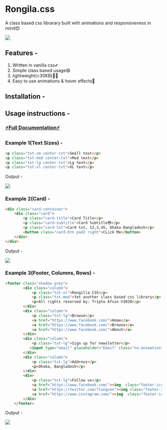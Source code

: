 <h1>Rongila.css</h1>
<p>A class based css librarary built with animations and responsiveness in mind😍</p>

<img src="https://i.imgur.com/xqoIGZd.png">

<h2>Features - </h2>
<ol>
<li> Written in vanilla css✔</li>
<li> Simple class based usage😄</li>
<li> lightweight(<30KB)🐱‍🏍</li>
<li> Easy to use animations & hover effects🤯</li>
</ol>

<h2>Installation - </h2>



<h2>Usage instructions - </h2>

<h3><a href="#">⚡Full Documentation⚡</a></h2>

### Example 1(Text Sizes) - 

```html
<p class="txt-sm center-txt">Small text</p>
<p class="txt-med center-txt">Med text</p>
<p class="txt-lg center-txt">Lg text</p>
<p class="txt-xl center-txt">XL text</p>
```  
<p>Output - </p>
<img src="https://i.imgur.com/Rbx5Jmf.png">


### Example 2(Card) - 
``` html
<div class="card-container">
    <div class="card">
        <p class="card-title">Card Title</p>
        <p class="card-subtitle">Card Subtitle😎</p>
        <p class="card-txt">Card txt, 12,3,45, Dhaka Bangladesh</p>
        <button class="card-btn pad2 right">CLick Me</button>
    </div>
</div>
```
<p>Output - </p>
<img src="https://i.imgur.com/sWcWC0t.png">


### Example 3(Footer, Columns, Rows) - 

```html
<footer class="shadow grey">
        <div class="column">
            <p class="txt-xl">Rongilla CSS</p>
            <p class="txt-med">Yet another class based css library</p>
            <p>All rights reserved by: Tripto Afsin ©2020</p>
        </div>
        <div class="column">
            <p class="txt-lg">Browse</p>
            <a href="https://www.facebook.com/">Home</a>
            <a href="https://www.facebook.com/">Browse</a>
            <a href="https://www.facebook.com/">About</a>
        </div>
        <div class="column">
            <p class="txt-lg">Sign up for newsletter</p>
           <input type="email" placeholder="Email" class="no-animation">
        </div>
        <div class="column">
            <p class="txt-lg">Address</p>
            <p>Dhaka, Bangladesh</p>
        </div>
        <div>
            <p class="txt-lg">Follow us</p>
            <a href="https://www.facebook.com/"><img  class="footer-icon" src="1200px-Facebook_Logo_%282019%29.png"></img></a>
            <a href="https://twitter.com/?lang=en"><img class="footer-icon" src="https://assets.stickpng.com/thumbs/580c43c53e.png"></img></a>
            <a href="https://www.instagram.com/"><img  class="footer-icon" src="https://upload.wikimedia.orgstagram_logo_2016.svg.png"></img></a>
        </div>
    </footer>
```
<p>Output - </p>
<img src="https://i.imgur.com/oY9ZGrz.png">
    